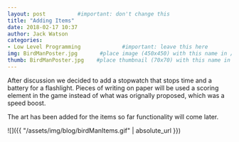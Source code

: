 ```yaml
---
layout: post          #important: don't change this
title: "Adding Items"
date: 2018-02-17 10:37
author: Jack Watson
categories:
- Low Level Programming             #important: leave this here
img: BirdManPoster.jpg       #place image (450x450) with this name in /assets/img/blog/
thumb: BirdManPoster.jpg    #place thumbnail (70x70) with this name in /assets/img/blog/thumbs/
---
```


<!--more-->
After discussion we decided to add a stopwatch that stops time and a battery for a flashlight. Pieces of writing on paper
will be used a scoring element in the game instead of what was orignally proposed, which was a speed boost.

The art has been added for the items so far functionality will come later.

![]({{ "/assets/img/blog/birdManItems.gif" | absolute_url }})


